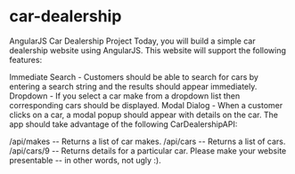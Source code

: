 # car-dealership
AngularJS Car Dealership Project
Today, you will build a simple car dealership website using AngularJS. This website will support the following features:

Immediate Search - Customers should be able to search for cars by entering a search string and the results should appear immediately.
Dropdown - If you select a car make from a dropdown list then corresponding cars should be displayed.
Modal Dialog - When a customer clicks on a car, a modal popup should appear with details on the car.
The app should take advantage of the following CarDealershipAPI:

/api/makes -- Returns a list of car makes.
/api/cars -- Returns a list of cars.
/api/cars/9 -- Returns details for a particular car.
Please make your website presentable -- in other words, not ugly :).
